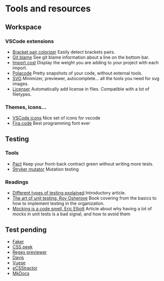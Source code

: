 # Tools and resources

## Workspace

### VSCode extensions

- [Bracket pair colorizer](https://marketplace.visualstudio.com/items?itemName=CoenraadS.bracket-pair-colorizer) Easily detect brackets pairs.
- [Git blame](https://marketplace.visualstudio.com/items?itemName=waderyan.gitblame) See git blame information about a line on the bottom bar.
- [Import cost](https://marketplace.visualstudio.com/items?itemName=wix.vscode-import-cost) Display the weight you are adding to your project with each import.
- [Polacode](https://marketplace.visualstudio.com/items?itemName=pnp.polacode) Pretty snapshots of your code, without external tools.
- [SVG](https://marketplace.visualstudio.com/items?itemName=jock.svg) Minimizer, previewer, autocomplete... all the tools you need for svg images.
- [Licenser](https://marketplace.visualstudio.com/items?itemName=ymotongpoo.licenser) Automatically add license in files. Compatible with a lot of filetypes.

### Themes, icons...

- [VSCode icons](https://marketplace.visualstudio.com/items?itemName=robertohuertasm.vscode-icons) Nice set of icons for vscode
- [Fira code](https://github.com/tonsky/FiraCode) Best programming font ever

## Testing

### Tools

- [Pact](https://github.com/pact-foundation/pact-js) Keep your front-back contract green without writing more tests.
- [Stryker mutator](https://stryker-mutator.io) Mutation testing

### Readings

- [Different types of testing explained](https://dev.to/thejessleigh/different-types-of-testing-explained-1ljo) Introductory article.
- [The art of unit testing, Roy Osherove](https://github.com/aisuhua/books-1/blob/master/tdd%20%2B%20bdd/the-art-of-unit-testing.pdf) Book covering from the basics to how to implement testing in the organization.
- [Mocking is a code smell, Eric Elliott](https://medium.com/javascript-scene/mocking-is-a-code-smell-944a70c90a6a) Article about why having a lot of mocks in unit tests is a bad signal, and how to avoid them


## Test pending

- [Faker](https://marketplace.visualstudio.com/items?itemName=deerawan.vscode-faker)
- [CSS peek](https://marketplace.visualstudio.com/items?itemName=pranaygp.vscode-css-peek)
- [Regex previewer](https://marketplace.visualstudio.com/items?itemName=chrmarti.regex)
- [Dayjs](https://github.com/xx45/dayjs)
- [Vuese](https://github.com/HcySunYang/vuese)
- [eCSStractor](https://marketplace.visualstudio.com/items?itemName=diz.ecsstractor-port)
- [MkDocs](https://www.mkdocs.org/)
